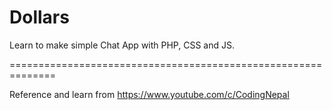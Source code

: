# Dollars
Learn to make simple Chat App with PHP, CSS and JS. 

==============================================================

Reference and learn from https://www.youtube.com/c/CodingNepal

